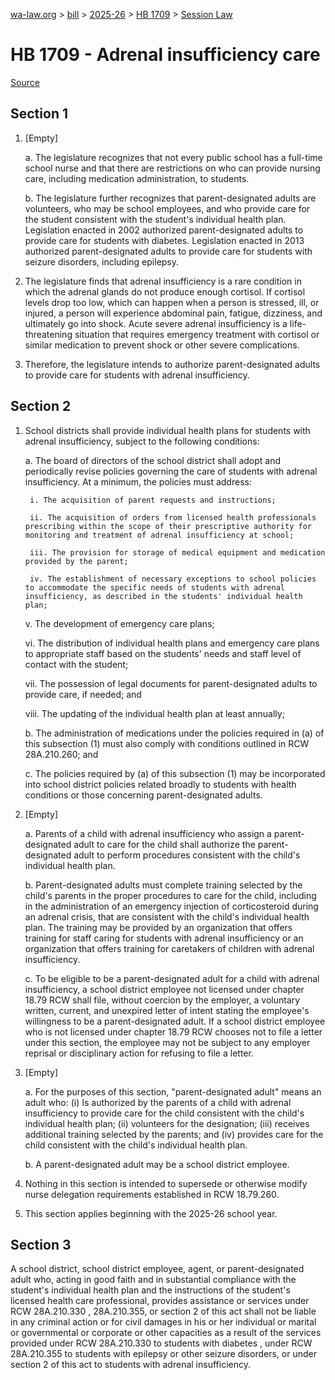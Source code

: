 [wa-law.org](/) > [bill](/bill/) > [2025-26](/bill/2025-26/) > [HB 1709](/bill/2025-26/hb/1709/) > [Session Law](/bill/2025-26/hb/1709/S.SL/)

# HB 1709 - Adrenal insufficiency care

[Source](http://lawfilesext.leg.wa.gov/biennium/2025-26/Pdf/Bills/Session%20Laws/House/1709-S.SL.pdf)

## Section 1
1. [Empty]

    a. The legislature recognizes that not every public school has a full-time school nurse and that there are restrictions on who can provide nursing care, including medication administration, to students.

    b. The legislature further recognizes that parent-designated adults are volunteers, who may be school employees, and who provide care for the student consistent with the student's individual health plan. Legislation enacted in 2002 authorized parent-designated adults to provide care for students with diabetes. Legislation enacted in 2013 authorized parent-designated adults to provide care for students with seizure disorders, including epilepsy.

2. The legislature finds that adrenal insufficiency is a rare condition in which the adrenal glands do not produce enough cortisol. If cortisol levels drop too low, which can happen when a person is stressed, ill, or injured, a person will experience abdominal pain, fatigue, dizziness, and ultimately go into shock. Acute severe adrenal insufficiency is a life-threatening situation that requires emergency treatment with cortisol or similar medication to prevent shock or other severe complications.

3. Therefore, the legislature intends to authorize parent-designated adults to provide care for students with adrenal insufficiency.

## Section 2
1. School districts shall provide individual health plans for students with adrenal insufficiency, subject to the following conditions:

    a. The board of directors of the school district shall adopt and periodically revise policies governing the care of students with adrenal insufficiency. At a minimum, the policies must address:

        i. The acquisition of parent requests and instructions;

        ii. The acquisition of orders from licensed health professionals prescribing within the scope of their prescriptive authority for monitoring and treatment of adrenal insufficiency at school;

        iii. The provision for storage of medical equipment and medication provided by the parent;

        iv. The establishment of necessary exceptions to school policies to accommodate the specific needs of students with adrenal insufficiency, as described in the students' individual health plan;

    v. The development of emergency care plans;

    vi. The distribution of individual health plans and emergency care plans to appropriate staff based on the students' needs and staff level of contact with the student;

    vii. The possession of legal documents for parent-designated adults to provide care, if needed; and

    viii. The updating of the individual health plan at least annually;

    b. The administration of medications under the policies required in (a) of this subsection (1) must also comply with conditions outlined in RCW 28A.210.260; and

    c. The policies required by (a) of this subsection (1) may be incorporated into school district policies related broadly to students with health conditions or those concerning parent-designated adults.

2. [Empty]

    a. Parents of a child with adrenal insufficiency who assign a parent-designated adult to care for the child shall authorize the parent-designated adult to perform procedures consistent with the child's individual health plan.

    b. Parent-designated adults must complete training selected by the child's parents in the proper procedures to care for the child, including in the administration of an emergency injection of corticosteroid during an adrenal crisis, that are consistent with the child's individual health plan. The training may be provided by an organization that offers training for staff caring for students with adrenal insufficiency or an organization that offers training for caretakers of children with adrenal insufficiency.

    c. To be eligible to be a parent-designated adult for a child with adrenal insufficiency, a school district employee not licensed under chapter 18.79 RCW shall file, without coercion by the employer, a voluntary written, current, and unexpired letter of intent stating the employee's willingness to be a parent-designated adult. If a school district employee who is not licensed under chapter 18.79 RCW chooses not to file a letter under this section, the employee may not be subject to any employer reprisal or disciplinary action for refusing to file a letter.

3. [Empty]

    a. For the purposes of this section, "parent-designated adult" means an adult who: (i) Is authorized by the parents of a child with adrenal insufficiency to provide care for the child consistent with the child's individual health plan; (ii) volunteers for the designation; (iii) receives additional training selected by the parents; and (iv) provides care for the child consistent with the child's individual health plan.

    b. A parent-designated adult may be a school district employee.

4. Nothing in this section is intended to supersede or otherwise modify nurse delegation requirements established in RCW 18.79.260.

5. This section applies beginning with the 2025-26 school year.

## Section 3
A school district, school district employee, agent, or parent-designated adult who, acting in good faith and in substantial compliance with the student's individual health plan and the instructions of the student's licensed health care professional, provides assistance or services under RCW 28A.210.330 , 28A.210.355, or section 2 of this act shall not be liable in any criminal action or for civil damages in his or her individual or marital or governmental or corporate or other capacities as a result of the services provided under RCW 28A.210.330 to students with diabetes , under RCW 28A.210.355 to students with epilepsy or other seizure disorders, or under section 2 of this act to students with adrenal insufficiency.

